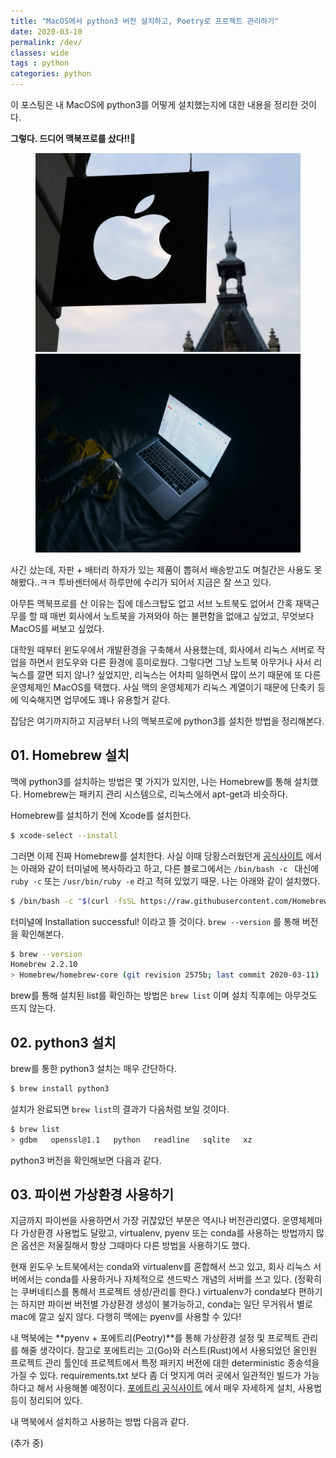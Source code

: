 ```yaml
---
title: "MacOS에서 python3 버전 설치하고, Poetry로 프로젝트 관리하기"
date: 2020-03-10
permalink: /dev/
classes: wide
tags : python
categories: python
---
```


이 포스팅은 내 MacOS에 python3를 어떻게 설치했는지에 대한 내용을 정리한 것이다.

**그렇다. 드디어 맥북프로를 샀다!!🤣**

<figure class="half">
    <img src="/assets/images/medhat-dawoud-f-3mUXFLY2o-unsplash.jpg">
    <img src="/assets/images/jay-wennington-loAgTdeDcIU-unsplash.jpg">
</figure>

사긴 샀는데, 자판 + 배터리 하자가 있는 제품이 뽑혀서 배송받고도 며칠간은 사용도 못해봤다..ㅋㅋ 투바센터에서 하루만에 수리가 되어서 지금은 잘 쓰고 있다.


아무튼 맥북프로를 산 이유는 집에 데스크탑도 없고 서브 노트북도 없어서 간혹 재택근무를 할 때 매번 회사에서 노트북을 가져와야 하는 불편함을 없애고 싶었고, 무엇보다 MacOS를 써보고 싶었다. 


대학원 때부터 윈도우에서 개발환경을 구축해서 사용했는데, 회사에서 리눅스 서버로 작업을 하면서 윈도우와 다른 환경에 흥미로웠다. 그렇다면 그냥 노트북 아무거나 사서 리눅스를 깔면 되지 않나? 싶었지만, 리눅스는 어차피 일하면서 많이 쓰기 때문에 또 다른 운영체제인 MacOS를 택했다. 사실 맥의 운영체제가 리눅스 계열이기 때문에 단축키 등에 익숙해지면 업무에도 꽤나 유용할거 같다.


잡담은 여기까지하고 지금부터 나의 맥북프로에 python3를 설치한 방법을 정리해본다.



## 01. Homebrew 설치

맥에 python3를 설치하는 방법은 몇 가지가 있지만, 나는 Homebrew를 통해 설치했다. Homebrew는 패키지 관리 시스템으로, 리눅스에서 apt-get과 비슷하다.

Homebrew를 설치하기 전에 Xcode를 설치한다.

```bash
$ xcode-select --install
```

그러면 이제 진짜 Homebrew를 설치한다. 사실 이때 당황스러웠던게 [공식사이트][공식사이트] 에서는 아래와 같이 터미널에 복사하라고 하고, 다른 블로그에서는 `/bin/bash -c ` 대신에 `ruby -c` 또는 `/usr/bin/ruby -e`  라고 적혀 있었기 때문. 나는 아래와 같이 설치했다.
 
```bash
$ /bin/bash -c "$(curl -fsSL https://raw.githubusercontent.com/Homebrew/install/master/install.sh)"
```

터미널에 Installation successful! 이라고 뜰 것이다. `brew --version` 를 통해 버전을 확인해본다.

```bash
$ brew --version
Homebrew 2.2.10
> Homebrew/homebrew-core (git revision 2575b; last commit 2020-03-11)
```

brew를 통해 설치된 list를 확인하는 방법은 `brew list` 이며 설치 직후에는 아무것도 뜨지 않는다.


## 02. python3 설치

brew를 통한 python3 설치는 매우 간단하다.

```bash
$ brew install python3
```

설치가 완료되면 `brew list`의 결과가 다음처럼 보일 것이다.

```bash
$ brew list
> gdbm   openssl@1.1   python   readline   sqlite   xz
```

python3 버전을 확인해보면 다음과 같다.



## 03. 파이썬 가상환경 사용하기
지금까지 파이썬을 사용하면서 가장 귀찮았던 부분은 역시나 버전관리였다. 운영체제마다 가상환경 사용법도 달랐고, virtualenv, pyenv 또는 conda를 사용하는 방법까지 많은 옵션은 저울질해서 항상 그때마다 다른 방법을 사용하기도 했다.


현재 윈도우 노트북에서는 conda와 virtualenv를 혼합해서 쓰고 있고, 회사 리눅스 서버에서는 conda를 사용하거나 자체적으로 샌드박스 개념의 서버를 쓰고 있다. (정확히는 쿠버네티스를 통해서 프로젝트 생성/관리를 한다.) virtualenv가 conda보다 편하기는 하지만 파이썬 버전별 가상환경 생성이 불가능하고, conda는 일단 무거워서 별로 mac에 깔고 싶지 않다. 다행히 맥에는 pyenv를 사용할 수 있다! 


내 맥북에는 **pyenv  + 포에트리(Peotry)**를 통해 가상환경 설정 및 프로젝트 관리를 해줄 생각이다. 참고로 포에트리는 고(Go)와 러스트(Rust)에서 사용되었던 올인원 프로젝트 관리 툴인데 프로젝트에서 특정 패키지 버전에 대한 deterministic 종송석을 가질 수 있다. requirements.txt 보다 좀 더 멋지게 여러 곳에서 일관적인 빌드가 가능하다고 해서 사용해볼 예정이다. [포에트리 공식사이트][포에트리 공식사이트] 에서 매우 자세하게 설치, 사용법 등이 정리되어 있다.

내 맥북에서 설치하고 사용하는 방법 다음과 같다.

(추가 중)



[공식사이트]:  https://brew.sh/
[포에트리 공식사이트]: https://python-peotry.org/docs/basic-usage/


